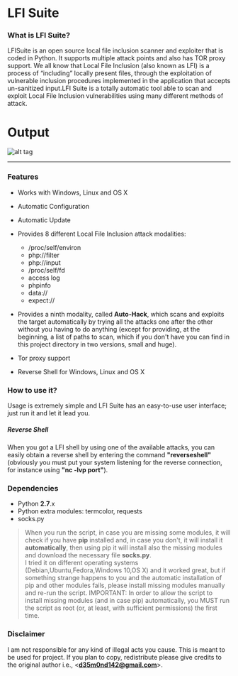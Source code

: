 # LFI Suite

<h3> What is LFI Suite? </h3>

LFISuite is an open source local file inclusion scanner and exploiter that is coded in Python. It supports multiple attack points and also has TOR proxy support. We all know that Local File Inclusion (also known as LFI) is a process of “including” locally present files, through the exploitation of vulnerable inclusion procedures implemented in the application that accepts un-sanitized input.LFI Suite is a totally automatic tool able to scan and exploit Local File Inclusion vulnerabilities using many different methods of attack.

# Output
![alt tag](https://telegra.ph/file/65786a01fdb870f6e52b8.png)

* * * 

<h3> Features </h3>

* Works with Windows, Linux and OS X
* Automatic Configuration 
* Automatic Update
* Provides 8 different Local File Inclusion attack modalities:
  - /proc/self/environ
  - php://filter
  - php://input
  - /proc/self/fd
  - access log
  - phpinfo
  - data://
  - expect://

* Provides a ninth modality, called <b>Auto-Hack</b>, which scans and exploits the target automatically by trying all the attacks one after the other without you having to do anything (except for providing, at the beginning, a list of paths to scan, which if you don't have you can find in this project directory in two versions, small and huge). 
* Tor proxy support
* Reverse Shell for Windows, Linux and OS X


<h3> How to use it? </h3>

Usage is extremely simple and LFI Suite has an easy-to-use user interface; just run it and let it lead you.
##### Reverse Shell
When you got a LFI shell by using one of the available attacks, you can easily obtain a reverse shell by entering the command <b>"reverseshell"</b> (obviously you must put your system listening for the reverse connection, for instance using <b>"nc -lvp port"</b>).

<h3> Dependencies </h3>

* Python <b>2.7</b>.x
* Python extra modules: termcolor, requests
* socks.py 

> When you run the script, in case you are missing some modules, it will check if you have <b>pip</b> installed and, in case you don't, it will install it <b>automatically</b>, then using pip it will install also the missing modules and download the necessary file <b>socks.py</b>.<br>I tried it on different operating systems (Debian,Ubuntu,Fedora,Windows 10,OS X) and it worked great, but if something strange happens to you and the automatic installation of pip and other modules fails, please install missing modules manually and re-run the script.
IMPORTANT: In order to allow the script to install missing modules (and in case pip) automatically, you MUST run the script as root (or, at least, with sufficient permissions) the first time.</b>


<h3> Disclaimer </h3>

I am not responsible for any kind of illegal acts you cause. This is meant to be used for project. If you plan to copy, redistribute please give credits to the original author i.e., <<b>d35m0nd142@gmail.com</b>>.

